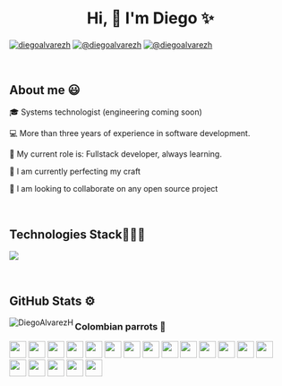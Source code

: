 <h1 align="center">Hi, 👋 I'm Diego ✨ </h1> 

<p align="center">
  
<a href="https://linkedin.com/in/diegoalvarezh" target="blank"><img align="center" src="https://img.shields.io/badge/LinkedIn-0077B5?style=for-the-badge&logo=linkedin&logoColor=white" alt="diegoalvarezh"/></a>
<a href = "mailto:diegoah905@gmail.com" target="blank"><img align="center" src="https://img.shields.io/badge/Gmail-D14836?style=for-the-badge&logo=gmail&logoColor=white" alt="@diegoalvarezh"  /></a>
<a href = "https://twitter.com/DiegoAlvarezH_" target="blank"><img align="center" src="https://img.shields.io/badge/Twitter-ffffff?style=for-the-badge&logo=twitter&logoColor=black" alt="@diegoalvarezh"  /></a>
</p>

<br>
<h2>About me 😃</h2>

<p align="left">
🎓 Systems technologist (engineering coming soon)
  
💻 More than three years of experience in software development.

📝 My current role is: Fullstack developer, always learning.

🌴 I am currently perfecting my craft

🤝 I am looking to collaborate on any open source project

<!--Intro end-->
  </p>
<br>
<h2>Technologies Stack👨🏻‍💻</h2>
<!--tech stack icons-->
<p align="left">
  <a href="https://skillicons.dev">
    <img src="https://skillicons.dev/icons?i=aws,anaconda,azure,bash,bootstrap,css,devto,discord,django,docker,express,figma,firebase,gatsby,git,github,gherkin,heroku,html,js,materialui,mysql,nextjs,nodejs,postgres,postman,powershell,prisma,react,selenium,sequelize,tailwind,tensorflow,ts,vscode,sass&perline=12" />
  </a>
</p>
<br>
<!-------------------------->
<!--github stats-->
<h2> GitHub Stats ⚙️ </h2>
<p><img align="left" src="https://github-readme-stats.vercel.app/api/top-langs/?username=DiegoAlvarezH" alt="DiegoAlvarezH" /></p>


<h3>Colombian parrots 🦜</h3>
<div>
  <img src="https://cultofthepartyparrot.com/parrots/hd/colombiaparrot.gif" width="30" height="30"/>
  <img src="https://cultofthepartyparrot.com/parrots/hd/colombiaparrot.gif" width="30" height="30"/>
  <img src="https://cultofthepartyparrot.com/parrots/hd/colombiaparrot.gif" width="30" height="30"/>
  <img src="https://cultofthepartyparrot.com/parrots/hd/colombiaparrot.gif" width="30" height="30"/>
  <img src="https://cultofthepartyparrot.com/parrots/hd/colombiaparrot.gif" width="30" height="30"/>
  <img src="https://cultofthepartyparrot.com/parrots/hd/colombiaparrot.gif" width="30" height="30"/>
  <img src="https://cultofthepartyparrot.com/parrots/hd/colombiaparrot.gif" width="30" height="30"/>
  <img src="https://cultofthepartyparrot.com/parrots/hd/colombiaparrot.gif" width="30" height="30"/>
  <img src="https://cultofthepartyparrot.com/parrots/hd/colombiaparrot.gif" width="30" height="30"/>
  <img src="https://cultofthepartyparrot.com/parrots/hd/colombiaparrot.gif" width="30" height="30"/>
  <img src="https://cultofthepartyparrot.com/parrots/hd/colombiaparrot.gif" width="30" height="30"/>
  <img src="https://cultofthepartyparrot.com/parrots/hd/colombiaparrot.gif" width="30" height="30"/>
  <img src="https://cultofthepartyparrot.com/parrots/hd/colombiaparrot.gif" width="30" height="30"/>
  <img src="https://cultofthepartyparrot.com/parrots/hd/colombiaparrot.gif" width="30" height="30"/>
  <img src="https://cultofthepartyparrot.com/parrots/hd/colombiaparrot.gif" width="30" height="30"/>
  <img src="https://cultofthepartyparrot.com/parrots/hd/colombiaparrot.gif" width="30" height="30"/>
  <img src="https://cultofthepartyparrot.com/parrots/hd/colombiaparrot.gif" width="30" height="30"/>
  <img src="https://cultofthepartyparrot.com/parrots/hd/colombiaparrot.gif" width="30" height="30"/>
  <img src="https://cultofthepartyparrot.com/parrots/hd/colombiaparrot.gif" width="30" height="30"/>
</div>

